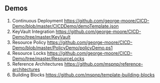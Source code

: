 

## Demos
1. Continuous Deployment https://github.com/george-moore/CICD-Demo/blob/master/CICDDemo/demoTemplate.json
2. KeyVault Integration https://github.com/george-moore/CICD-Demo/tree/master/KeyVault
3. Resource Policy https://github.com/george-moore/CICD-Demo/blob/master/PolicyDemo/policyDemo.ps1
4. Resource Locks https://github.com/george-moore/CICD-Demo/tree/master/ResourceLocks
5. Reference Architectures https://github.com/mspnp/reference-architectures
6. Building Blocks https://github.com/mspnp/template-building-blocks
